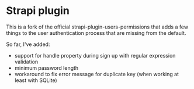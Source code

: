 # Strapi plugin

This is a fork of the official strapi-plugin-users-permissions that adds a few things to the user authentication process that are missing from the default.

So far, I've added:
- support for handle property during sign up with regular expression validation
- minimum password length
- workaround to fix error message for duplicate key (when working at least with SQLite)
